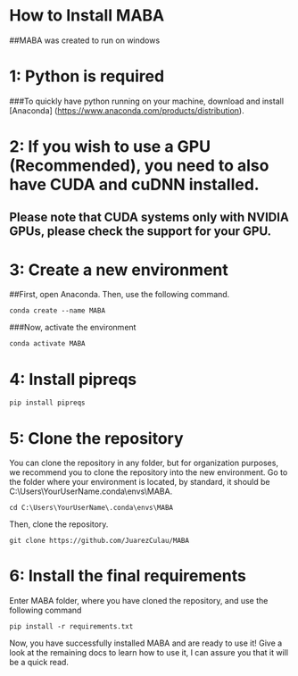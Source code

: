 # How to Install MABA

##MABA was created to run on windows

# 1: Python is required
###To quickly have python running on your machine, download and install [Anaconda] (https://www.anaconda.com/products/distribution).

# 2: If you wish to use a GPU (Recommended), you need to also have CUDA and cuDNN installed.
## Please note that CUDA systems only with NVIDIA GPUs, please check the support for your GPU.

# 3: Create a new environment
##First, open Anaconda. Then, use the following command. 
```
conda create --name MABA
```
###Now, activate the environment
```
conda activate MABA
```

# 4: Install pipreqs
```
pip install pipreqs
```

# 5: Clone the repository
You can clone the repository in any folder, but for organization purposes, we recommend you to clone the repository into the new environment. 
Go to the folder where your environment is located, by standard, it should be C:\Users\YourUserName\.conda\envs\MABA.
```
cd C:\Users\YourUserName\.conda\envs\MABA
```
Then, clone the repository.
```
git clone https://github.com/JuarezCulau/MABA
```

# 6: Install the final requirements
Enter MABA folder, where you have cloned the repository, and use the following command
```
pip install -r requirements.txt
```
Now, you have successfully installed MABA and are ready to use it!
Give a look at the remaining docs to learn how to use it, I can assure you that it will be a quick read.
